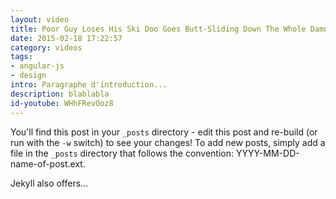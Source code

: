 ```yaml
---
layout: video
title: Poor Guy Loses His Ski Doo Goes Butt-Sliding Down The Whole Damn Mountain
date: 2015-02-18 17:22:57
category: videos
tags:
- angular-js
- design
intro: Paragraphe d'introduction...
description: blablabla
id-youtube: WHhFRevOoz8
---
```


You'll find this post in your `_posts` directory - edit this post and re-build (or run with the `-w` switch) to see your changes!
To add new posts, simply add a file in the `_posts` directory that follows the convention: YYYY-MM-DD-name-of-post.ext.

Jekyll also offers...